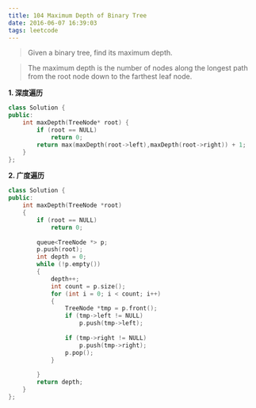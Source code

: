 ```yaml
---
title: 104 Maximum Depth of Binary Tree
date: 2016-06-07 16:39:03
tags: leetcode
---
```


>Given a binary tree, find its maximum depth.

>The maximum depth is the number of nodes along the longest path from the root node down to the farthest leaf node.


**1. 深度遍历**

```c++
class Solution {
public:
    int maxDepth(TreeNode* root) {
        if (root == NULL)
            return 0;
        return max(maxDepth(root->left),maxDepth(root->right)) + 1;
    }
};
```

**2. 广度遍历**

```c++
class Solution {
public:
    int maxDepth(TreeNode *root)
    {
        if (root == NULL)
            return 0;
            
        queue<TreeNode *> p;
        p.push(root);
        int depth = 0;
        while (!p.empty())
        {
            depth++;
            int count = p.size();
            for (int i = 0; i < count; i++)
            {
                TreeNode *tmp = p.front();
                if (tmp->left != NULL)
                    p.push(tmp->left);
                
                if (tmp->right != NULL)
                    p.push(tmp->right);
                p.pop();
            }
            
        }
        return depth;
    }
};
```
